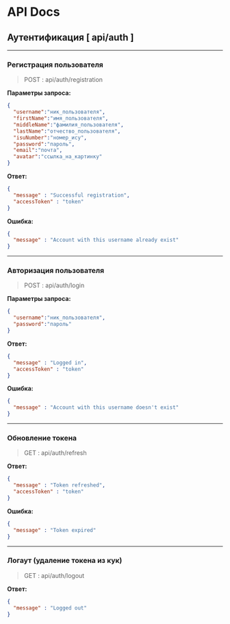 # API Docs
## Аутентификация [ api/auth ]
<hr>

### Регистрация пользователя 

> POST : api/auth/registration

**Параметры запроса:**
```json
{
  "username":"ник_пользователя",
  "firstName":"имя_пользователя",
  "middleName":"фамилия_пользователя",
  "lastName":"отчество_пользователя",
  "isuNumber":"номер_ису",
  "password":"пароль",
  "email":"почта",
  "avatar":"ссылка_на_картинку"
}
```

**Ответ:**
```json
{
  "message" : "Successful registration",
  "accessToken" : "token"
}
```

**Ошибка:**
```json
{
  "message" : "Account with this username already exist"
}
```

<hr>

### Авторизация пользователя

> POST : api/auth/login

**Параметры запроса:**
```json
{
  "username":"ник_пользователя",
  "password":"пароль"
}
```

**Ответ:**
```json
{
  "message" : "Logged in",
  "accessToken" : "token"
}
```

**Ошибка:**
```json
{
  "message" : "Account with this username doesn't exist"
}
```

<hr>

### Обновление токена

> GET : api/auth/refresh

**Ответ:**
```json
{
  "message" : "Token refreshed",
  "accessToken" : "token"
}
```

**Ошибка:**
```json
{
  "message" : "Token expired"
}
```

<hr>

### Логаут (удаление токена из кук)

> GET : api/auth/logout

**Ответ:**
```json
{
  "message" : "Logged out"
}
```

<br>